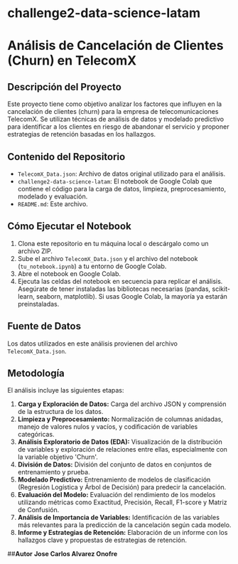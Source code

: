 # challenge2-data-science-latam
# Análisis de Cancelación de Clientes (Churn) en TelecomX

## Descripción del Proyecto

Este proyecto tiene como objetivo analizar los factores que influyen en la cancelación de clientes (churn) para la empresa de telecomunicaciones TelecomX. Se utilizan técnicas de análisis de datos y modelado predictivo para identificar a los clientes en riesgo de abandonar el servicio y proponer estrategias de retención basadas en los hallazgos.

## Contenido del Repositorio

*   `TelecomX_Data.json`: Archivo de datos original utilizado para el análisis.
*   `challenge2-data-science-latam`: El notebook de Google Colab que contiene el código para la carga de datos, limpieza, preprocesamiento, modelado y evaluación.
*   `README.md`: Este archivo.

## Cómo Ejecutar el Notebook

1.  Clona este repositorio en tu máquina local o descárgalo como un archivo ZIP.
2.  Sube el archivo `TelecomX_Data.json` y el archivo del notebook (`tu_notebook.ipynb`) a tu entorno de Google Colab.
3.  Abre el notebook en Google Colab.
4.  Ejecuta las celdas del notebook en secuencia para replicar el análisis. Asegúrate de tener instaladas las bibliotecas necesarias (pandas, scikit-learn, seaborn, matplotlib). Si usas Google Colab, la mayoría ya estarán preinstaladas.

## Fuente de Datos

Los datos utilizados en este análisis provienen del archivo `TelecomX_Data.json`.

## Metodología

El análisis incluye las siguientes etapas:

1.  **Carga y Exploración de Datos:** Carga del archivo JSON y comprensión de la estructura de los datos.
2.  **Limpieza y Preprocesamiento:** Normalización de columnas anidadas, manejo de valores nulos y vacíos, y codificación de variables categóricas.
3.  **Análisis Exploratorio de Datos (EDA):** Visualización de la distribución de variables y exploración de relaciones entre ellas, especialmente con la variable objetivo 'Churn'.
4.  **División de Datos:** División del conjunto de datos en conjuntos de entrenamiento y prueba.
5.  **Modelado Predictivo:** Entrenamiento de modelos de clasificación (Regresión Logística y Árbol de Decisión) para predecir la cancelación.
6.  **Evaluación del Modelo:** Evaluación del rendimiento de los modelos utilizando métricas como Exactitud, Precisión, Recall, F1-score y Matriz de Confusión.
7.  **Análisis de Importancia de Variables:** Identificación de las variables más relevantes para la predicción de la cancelación según cada modelo.
8.  **Informe y Estrategias de Retención:** Elaboración de un informe con los hallazgos clave y propuestas de estrategias de retención.


##**Autor**
**Jose Carlos Alvarez Onofre**
